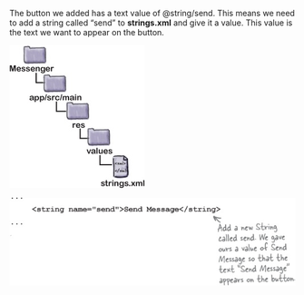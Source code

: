 The button we added has a text value of @string/send. This means we need to add a string called “send” to **strings.xml** and give it a value. This value is the text we want to appear on the button. 

![](.guides/img/7files.png)

![](.guides/img/8code.png)